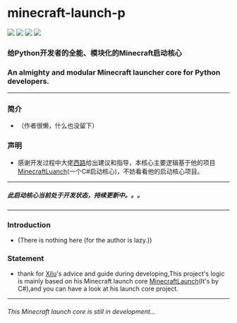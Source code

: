 <h1>minecraft-launch-p</h1>

![](https://img.shields.io/badge/license-MIT-green)
![](https://img.shields.io/github/repo-size/Blessing-Studio/minecraft-launch-p)
![](https://img.shields.io/github/stars/Blessing-Studio/minecraft-launch-p)
![](https://img.shields.io/github/commit-activity/y/Blessing-Studio/minecraft-launch-p)

<h3><div>给Python开发者的全能、模块化的Minecraft启动核心</div></h3>
<h3>An almighty and modular Minecraft launcher core for Python developers.</h3>

-------------------------------------------------------------

### 简介

+ <div>（作者很懒，什么也没留下）</div>

### 声明

+ 感谢开发过程中大佬[西路](https://github.com/YangSpring114)给出建议和指导，本核心主要逻辑基于他的项目[MinecraftLuanch](https://github.com/Blessing-Studio/MinecraftLaunch)(一个C#启动核心)，不妨看看他的启动核心项目。

---------------------------------------------------------------
##### 此启动核心当前处于开发状态，持续更新中。。。
---------------------------------------------------------------
### Introduction

+ <div>(There is nothing here (for the author is lazy.))</div>

### Statement

+ thank for [Xilu](https://github.com/YangSpring114)'s advice and guide during developing,This project's logic is mainly based on his Minecraft launch core [MinecraftLaunch](https://github.com/Blessing-Studio/MinecraftLaunch)(It's by C#),and you can have a look at his launch core project.

---------------------------------------------------------------
###### This Minecraft launch core is still in development... 

